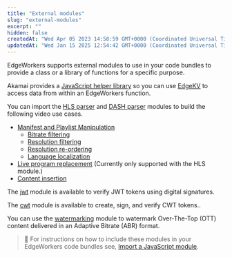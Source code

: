 ```yaml
---
title: "External modules"
slug: "external-modules"
excerpt: ""
hidden: false
createdAt: "Wed Apr 05 2023 14:58:59 GMT+0000 (Coordinated Universal Time)"
updatedAt: "Wed Jan 15 2025 12:54:42 GMT+0000 (Coordinated Universal Time)"
---
```

EdgeWorkers supports external modules to use in your code bundles to provide a class or a library of functions for a specific purpose.

Akamai provides a [JavaScript helper library](https://techdocs.akamai.com/edgekv/docs/library-helper-methods) so you can use [EdgeKV](https://techdocs.akamai.com/edgekv/docs/welcome-to-edgekv) to access data from within an EdgeWorkers function.

You can import the [HLS parser](hls-parser.md) and [DASH parser](dash-parser.md) modules to build the following video use cases.

- [Manifest and Playlist Manipulation](manifest-and-playlist-personalization.md)
  - [Bitrate filtering](manifest-and-playlist-personalization.md#filter-bitrates)
  - [Resolution filtering](manifest-and-playlist-personalization.md#filter-resolutions)
  - [Resolution re-ordering](manifest-and-playlist-personalization.md#re-order-resolutions)
  - [Language localization](manifest-and-playlist-personalization.md#localize-language)
- [Live program replacement](live-program-replacement.md) (Currently only supported with the HLS module.)
- [Content insertion](content-insertion.md) 

The [jwt](jwt.md) module is available to verify JWT tokens using digital signatures.

The [cwt](cwt.md) module is available to create, sign, and verify CWT tokens..

You can use the [watermarking](watermarking.md) module to watermark Over-The-Top (OTT) content delivered in an Adaptive Bitrate (ABR) format.

> 📘 For instructions on how to include these modules in your EdgeWorkers code bundles see, [Import a JavaScript module](import-a-javascript-module.md).
